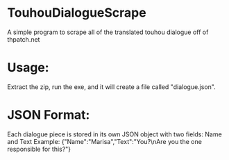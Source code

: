 # TouhouDialogueScrape
A simple program to scrape all of the translated touhou dialogue off of thpatch.net

# Usage:
Extract the zip, run the exe, and it will create a file called "dialogue.json".

# JSON Format:

Each dialogue piece is stored in its own JSON object with two fields: Name and Text
Example:
{"Name":"Marisa","Text":"You?\nAre you the one responsible for this?"}

